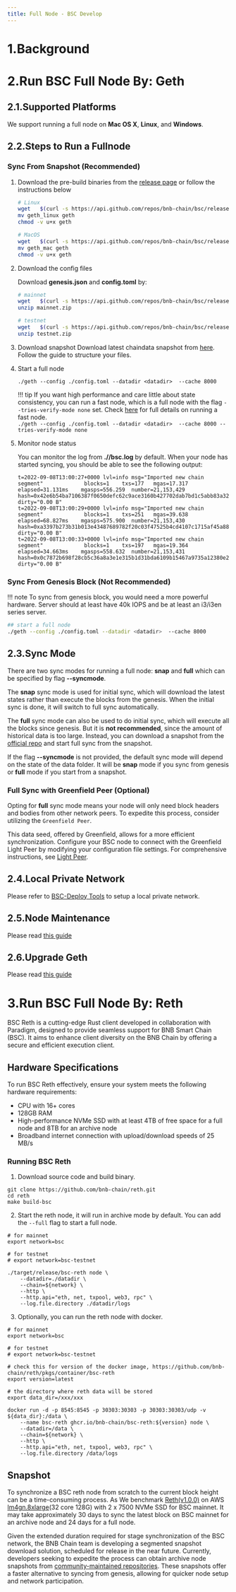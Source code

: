 ```yaml
---
title: Full Node - BSC Develop
---
```

# 1.Background


# 2.Run BSC Full Node By: Geth

## 2.1.Supported Platforms

We support running a full node on **Mac OS X**, **Linux**, and **Windows**.

## 2.2.Steps to Run a Fullnode

### Sync From Snapshot (Recommended)

1. Download the pre-build binaries from the [release page](https://github.com/bnb-chain/bsc/releases/latest) or follow the instructions below

    ```bash
    # Linux
    wget   $(curl -s https://api.github.com/repos/bnb-chain/bsc/releases/latest |grep browser_ |grep geth_linux |cut -d\" -f4)
    mv geth_linux geth
    chmod -v u+x geth
    
    # MacOS
    wget   $(curl -s https://api.github.com/repos/bnb-chain/bsc/releases/latest |grep browser_ |grep geth_mac |cut -d\" -f4)
    mv geth_mac geth
    chmod -v u+x geth
    ```

2. Download the config files

    Download **genesis.json** and **config.toml** by:
    
    ```bash
    # mainnet
    wget   $(curl -s https://api.github.com/repos/bnb-chain/bsc/releases/latest |grep browser_ |grep mainnet |cut -d\" -f4)
    unzip mainnet.zip
    
    # testnet
    wget   $(curl -s https://api.github.com/repos/bnb-chain/bsc/releases/latest |grep browser_ |grep testnet |cut -d\" -f4)
    unzip testnet.zip
    ```

3. Download snapshot
    Download latest chaindata snapshot from [here](https://github.com/bnb-chain/bsc-snapshots). Follow the guide to structure your files.

4. Start a full node
    ```
    ./geth --config ./config.toml --datadir <datadir>  --cache 8000
    ```

    !!! tip
        If you want high performance and care little about state consistency, you can run a fast node, which is a full node with the flag `--tries-verify-mode none` set.
        Check [here](fast_node.md) for full details on running a fast node.  
        ```
        ./geth --config ./config.toml --datadir <datadir>  --cache 8000 --tries-verify-mode none
        ```

5. Monitor node status

    You can monitor the log from **./<datadir>/bsc.log** by default. When your node has started syncing, you should be able to see the following output:
    
    ```
    t=2022-09-08T13:00:27+0000 lvl=info msg="Imported new chain segment"             blocks=1    txs=177   mgas=17.317   elapsed=31.131ms    mgasps=556.259  number=21,153,429 hash=0x42e6b54ba7106387f0650defc62c9ace3160b427702dab7bd1c5abb83a32d8db dirty="0.00 B"
    t=2022-09-08T13:00:29+0000 lvl=info msg="Imported new chain segment"             blocks=1    txs=251   mgas=39.638   elapsed=68.827ms    mgasps=575.900  number=21,153,430 hash=0xa3397b273b31b013e43487689782f20c03f47525b4cd4107c1715af45a88796e dirty="0.00 B"
    t=2022-09-08T13:00:33+0000 lvl=info msg="Imported new chain segment"             blocks=1    txs=197   mgas=19.364   elapsed=34.663ms    mgasps=558.632  number=21,153,431 hash=0x0c7872b698f28cb5c36a8a3e1e315b1d31bda6109b15467a9735a12380e2ad14 dirty="0.00 B"
    ```

### Sync From Genesis Block (Not Recommended)

!!! note
    To sync from genesis block, you would need a more powerful hardware. Server should at least have 40k IOPS and be at least an i3/i3en series server.


```bash
## start a full node
./geth --config ./config.toml --datadir <datadir>  --cache 8000
```

## 2.3.Sync Mode

There are two sync modes for running a full node: **snap** and **full** which can be specified by flag **--syncmode**.

The **snap** sync mode is used for initial sync, which will download the latest states rather than execute the blocks from the genesis. When the initial sync is done, it will switch to full sync automatically.

The **full** sync mode can also be used to do initial sync, which will execute all the blocks since genesis. But it is **not recommended**, since the amount of historical data is too large. Instead, you can download a snapshot from the [official repo](https://github.com/bnb-chain/bsc-snapshots) and start full sync from the snapshot.

If the flag **--syncmode** is not provided, the default sync mode will depend on the state of the data folder. It will be **snap** mode if you sync from genesis or **full** mode if you start from a snapshot.

### Full Sync with Greenfield Peer (Optional)

Opting for **full** sync mode means your node will only need block headers and bodies from other network peers. To expedite this process,
consider utilizing the `Greenfield Peer`.

This data seed, offered by Greenfield, allows for a more efficient synchronization.
Configure your BSC node to connect with the Greenfield Light Peer by modifying your configuration file settings.
For comprehensive instructions, see [Light Peer](../../../bnb-greenfield/for-developers/data-archive/light-peer.md).

## 2.4.Local Private Network
Please refer to [BSC-Deploy Tools](https://github.com/bnb-chain/node-deploy) to setup a local private network.

## 2.5.Node Maintenance
Please read [this guide](node_maintenance.md)

## 2.6.Upgrade Geth
Please read [this guide](upgrade_geth.md)

# 3.Run BSC Full Node By: Reth

BSC Reth is a cutting-edge Rust client developed in collaboration with Paradigm, designed to provide seamless support for BNB Smart Chain (BSC). It aims to enhance client diversity on the BNB Chain by offering a secure and efficient execution client.

## Hardware Specifications

To run BSC Reth effectively, ensure your system meets the following hardware requirements:

* CPU with 16+ cores
* 128GB RAM
* High-performance NVMe SSD with at least 4TB of free space for a full node and 8TB for an archive node
* Broadband internet connection with upload/download speeds of 25 MB/s

### Running BSC Reth

1. Download source code and build binary.
```shell
git clone https://github.com/bnb-chain/reth.git
cd reth
make build-bsc
```

2. Start the reth node, it will run in archive mode by default. You can add the `--full` flag to start a full node.
```shell
# for mainnet
export network=bsc

# for testnet
# export network=bsc-testnet

./target/release/bsc-reth node \
    --datadir=./datadir \
    --chain=${network} \
    --http \
    --http.api="eth, net, txpool, web3, rpc" \
    --log.file.directory ./datadir/logs
```

3. Optionally, you can run the reth node with docker.
```shell
# for mainnet
export network=bsc

# for testnet
# export network=bsc-testnet

# check this for version of the docker image, https://github.com/bnb-chain/reth/pkgs/container/bsc-reth
export version=latest

# the directory where reth data will be stored
export data_dir=/xxx/xxx

docker run -d -p 8545:8545 -p 30303:30303 -p 30303:30303/udp -v ${data_dir}:/data \
    --name bsc-reth ghcr.io/bnb-chain/bsc-reth:${version} node \
    --datadir=/data \
    --chain=${network} \
    --http \
    --http.api="eth, net, txpool, web3, rpc" \
    --log.file.directory /data/logs
```

## Snapshot

To synchronize a BSC reth node from scratch to the current block height can be a time-consuming process.
As We benchmark [Reth(v1.0.0)](https://github.com/bnb-chain/reth/releases/tag/v1.0.0) on AWS [lm4gn.8xlarge](https://instances.vantage.sh/aws/ec2/im4gn.8xlarge)(32 core 128G) with 2 x 7500 NVMe SSD for BSC mainnet.
It may take approximately 30 days to sync the latest block on BSC mainnet for an archive node and 24 days for a full node.

Given the extended duration required for stage synchronization of the BSC network, the BNB Chain team is developing a segmented snapshot download solution, scheduled for release in the near future.
Currently, developers seeking to expedite the process can obtain archive node snapshots from [community-maintained repositories](https://github.com/fuzzland/snapshots).
These snapshots offer a faster alternative to syncing from genesis, allowing for quicker node setup and network participation.
